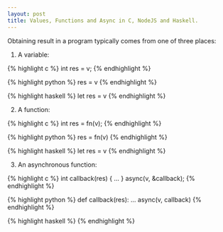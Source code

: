 ```yaml
---
layout: post
title: Values, Functions and Async in C, NodeJS and Haskell.
---
```


Obtaining result in a program typically comes from one of three places:

1. A variable:

{% highlight c %}
int res = v;
{% endhighlight %}

{% highlight python %}
res = v
{% endhighlight %}

{% highlight haskell %}
let res = v
{% endhighlight %}

2. A function:

{% highlight c %}
int res = fn(v);
{% endhighlight %}

{% highlight python %}
res = fn(v)
{% endhighlight %}

{% highlight haskell %}
let res = v
{% endhighlight %}

3. An asynchronous function:

{% highlight c %}
int callback(res) { ... }
async(v, &callback);
{% endhighlight %}

{% highlight python %}
def callback(res): 
    ...
async(v, callback)
{% endhighlight %}

{% highlight haskell %}
{% endhighlight %}


